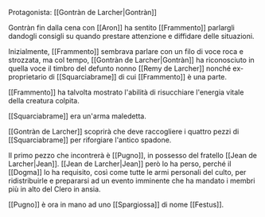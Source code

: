 Protagonista: [[Gontràn de Larcher|Gontràn]]

Gontràn fin dalla cena con [[Aron]] ha sentito [[Frammento]] parlargli dandogli consigli su quando prestare attenzione e diffidare delle situazioni.

Inizialmente, [[Frammento]] sembrava parlare con un filo di voce roca e strozzata, ma col tempo, [[Gontràn de Larcher|Gontràn]] ha riconosciuto in quella voce il timbro del defunto nonno [[Remy de Larcher]] nonché ex-proprietario di [[Squarciabrame]] di cui [[Frammento]] è una parte. 

[[Frammento]] ha talvolta mostrato l'abilità di risucchiare l'energia vitale della creatura colpita. 

[[Squarciabrame]] era un'arma maledetta. 

[[Gontràn de Larcher]] scoprirà che deve raccogliere i quattro pezzi di [[Squarciabrame]] per riforgiare l'antico spadone.

Il primo pezzo che incontrerà è [[Pugno]], in possesso del fratello [[Jean de Larcher|Jean]]. [[Jean de Larcher|Jean]] però lo ha perso, perché il [[Dogma]] lo ha requisito, così come tutte le armi personali del culto, per ridistribuirle e prepararsi ad un evento imminente che ha mandato i membri più in alto del Clero in ansia. 

[[Pugno]] è ora in mano ad uno [[Spargiossa]] di nome [[Festus]].

